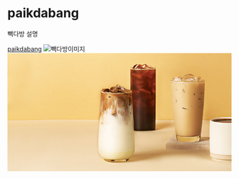# paikdabang
빽다방 설명


[paikdabang](https://yellrim.github.io/paikdabang/)
![빽다방이미지](https://github.com/yellrim/paikdabang/blob/main/images/mmain_sec1.jpg?raw=true)
[![빽다방이미지](https://github.com/yellrim/paikdabang/blob/main/images/mmain_sec2.jpg?raw=true)](https://yellrim.github.io/paikdabang/)
